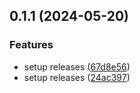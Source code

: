 

## 0.1.1 (2024-05-20)


### Features

* setup releases ([67d8e56](https://github.com/mr3nz1/next_crash_course/commit/67d8e56ded89a28dc52f0840e229a8a3c8acf446))
* setup releases ([24ac397](https://github.com/mr3nz1/next_crash_course/commit/24ac397a02f41c73e8b3ace41bd15f49cda7eb92))
